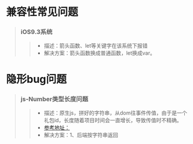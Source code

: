 # 兼容性常见问题

> ### iOS9.3系统
>> - 描述：箭头函数、let等关键字在该系统下报错
>> - 解决方案：箭头函数换成普通函数，let换成var。


# 隐形bug问题

> ### js-Number类型长度问题
>> - 描述：原生js，拼好的字符串，从dom往事件传值，由于是一个礼包id，长度随着项目时间会一直增长，导致传值时不精确。
>> - [参考地址：](https://blog.csdn.net/sunmerZeal/article/details/80844843)
>> - 解决方案：1、后端按字符串返回

